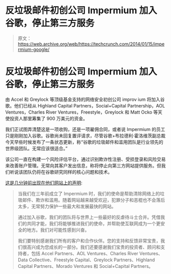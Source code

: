 # 反垃圾邮件初创公司 Impermium 加入谷歌，停止第三方服务

> 原文：<https://web.archive.org/web/https://techcrunch.com/2014/01/15/impermium-google/>

# 反垃圾邮件初创公司 Impermium 加入谷歌，停止第三方服务

由 Accel 和 Greylock 等顶级基金支持的网络安全初创公司 improv ium 将加入谷歌。他们已经从 Highland Capital Partners，Social+Capital Partnership，AOL Ventures，Charles River Ventures，Freestyle，Greylock 和 Matt Ocko 等天使投资人那里筹集了 900 万美元的资金。

我们正试图弄清楚这是一项收购，还是一项雇佣合同，或者说 Impermium 的员工只是刚刚加入谷歌。谷歌尚未回复置评请求，尽管谷歌+布拉德利·霍洛维茨副总裁今天早些时候发布了一条状态更新，称“谷歌的垃圾邮件和滥用团队是行业领先的世界级团队。无常应该很适合。”

该公司一直在构建一个风险评估平台，通过识别欺诈性注册、受损登录和风险交易来改善账户管理。无常向其客户发出信息，称将停止向第三方网站提供服务。但我们听说该团队仍将在谷歌研究同样的核心问题和技术。

[这是几分钟前出现在他们网站上的声明](https://web.archive.org/web/20230325095854/https://impermium.com/):

> 当我们在三年前成立了 Impermium 时，我们的使命是帮助清除网络上的垃圾邮件、欺诈和滥用。随着网站越来越受欢迎，犯罪分子和恶棍也不会落后太多，无常努力保护一些最大和发展最快的网站。
> 
> 通过加入谷歌，我们的团队将与世界上一些最好的反虐待斗士合并。凭借我们的共同才能，我们将能够推进我们的使命，并帮助使互联网成为一个更安全的地方。我们对可能性感到兴奋。
> 
> 我们要特别感谢我们所有的客户和合作伙伴。您的支持和反馈非常宝贵，我们很高兴成为您成长的一部分。我们还要感谢我们宝贵的投资者、顾问和支持者，包括 Accel Partners、AOL Ventures、Charles River Ventures、Data Collective、Freestyle Capital、Greylock Partners、Highland Capital Partners、Morado Ventures 和 Social+Capital Partners。